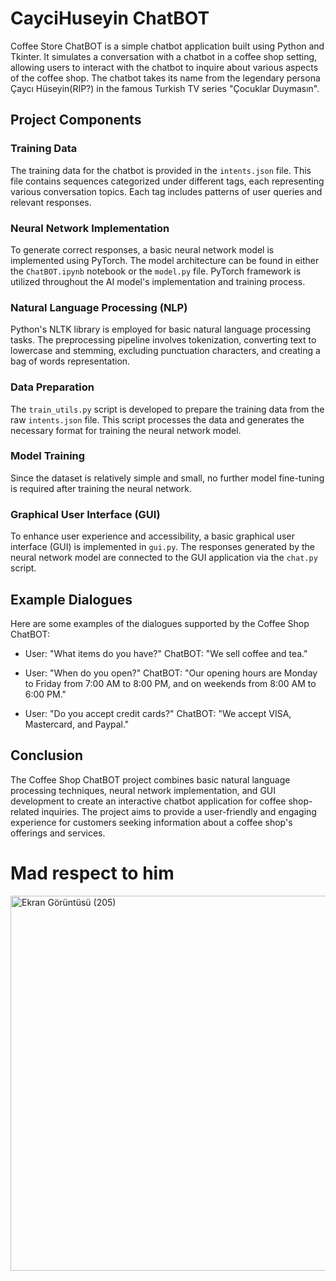 # CayciHuseyin ChatBOT

  Coffee Store ChatBOT is a simple chatbot application built using Python and Tkinter. It simulates a conversation with a chatbot in a coffee shop setting, allowing users to interact with the chatbot to inquire about various aspects of the coffee shop. The chatbot takes its name from the legendary persona Çaycı Hüseyin(RIP?) in the famous Turkish TV series "Çocuklar Duymasın".

## Project Components

### Training Data

The training data for the chatbot is provided in the `intents.json` file. This file contains sequences categorized under different tags, each representing various conversation topics. Each tag includes patterns of user queries and relevant responses.

### Neural Network Implementation

To generate correct responses, a basic neural network model is implemented using PyTorch. The model architecture can be found in either the `ChatBOT.ipynb` notebook or the `model.py` file. PyTorch framework is utilized throughout the AI model's implementation and training process.

### Natural Language Processing (NLP)

Python's NLTK library is employed for basic natural language processing tasks. The preprocessing pipeline involves tokenization, converting text to lowercase and stemming, excluding punctuation characters, and creating a bag of words representation.

### Data Preparation

The `train_utils.py` script is developed to prepare the training data from the raw `intents.json` file. This script processes the data and generates the necessary format for training the neural network model.

### Model Training

Since the dataset is relatively simple and small, no further model fine-tuning is required after training the neural network.

### Graphical User Interface (GUI)

To enhance user experience and accessibility, a basic graphical user interface (GUI) is implemented in `gui.py`. The responses generated by the neural network model are connected to the GUI application via the `chat.py` script.

## Example Dialogues

Here are some examples of the dialogues supported by the Coffee Shop ChatBOT:

- User: "What items do you have?"
  ChatBOT: "We sell coffee and tea."
  
- User: "When do you open?"
  ChatBOT: "Our opening hours are Monday to Friday from 7:00 AM to 8:00 PM, and on weekends from 8:00 AM to 6:00 PM."

- User: "Do you accept credit cards?"
  ChatBOT: "We accept VISA, Mastercard, and Paypal."

## Conclusion

The Coffee Shop ChatBOT project combines basic natural language processing techniques, neural network implementation, and GUI development to create an interactive chatbot application for coffee shop-related inquiries. The project aims to provide a user-friendly and engaging experience for customers seeking information about a coffee shop's offerings and services.

# Mad respect to him
<img src="https://github.com/oguz-deniz/CayciHuseyinChatBOT/assets/98212476/ad63e0aa-3b8f-4271-9eaa-5b8f36de5a24" alt="Ekran Görüntüsü (205)" width="600">


